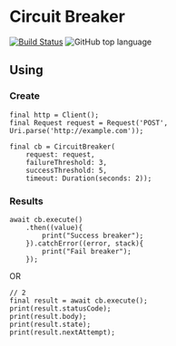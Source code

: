 # Circuit Breaker

[![Build Status](https://github.com/DouglasMedeiros/circuit-breaker/workflows/Dart%20CI/badge.svg)](https://github.com/DouglasMedeiros/circuit-breaker/actions?query=workflow%3A"Dart+CI"+branch%3Amaster)
![GitHub top language](https://img.shields.io/github/languages/top/DouglasMedeiros/circuit-breaker)


## Using

### Create

```
final http = Client();
final Request request = Request('POST', Uri.parse('http://example.com'));

final cb = CircuitBreaker(
    request: request,
    failureThreshold: 3,
    successThreshold: 5,
    timeout: Duration(seconds: 2));
```

### Results

```
await cb.execute()
    .then((value){
        print("Success breaker");
    }).catchError((error, stack){
        print("Fail breaker");
    });
```
OR
```
// 2
final result = await cb.execute();
print(result.statusCode);
print(result.body);
print(result.state);
print(result.nextAttempt);
```